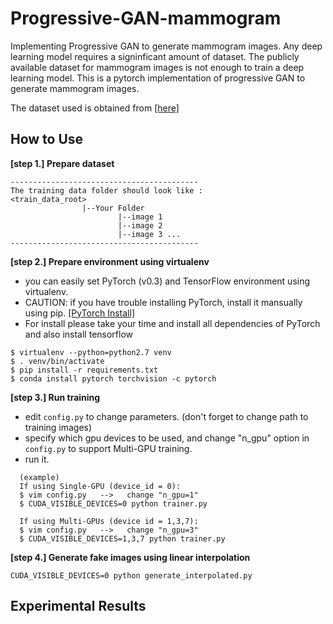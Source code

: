 # Progressive-GAN-mammogram
Implementing Progressive GAN to generate mammogram images. Any deep learning model requires a signinficant amount of dataset. The publicly available dataset for mammogram images is not enough to train a deep learning model. This is a pytorch implementation of progressive GAN to generate mammogram images.

The dataset used is obtained from [[here]](https://wiki.cancerimagingarchive.net/display/Public/CBIS-DDSM)

## How to Use
__[step 1.] Prepare dataset__
~~~
------------------------------------------
The training data folder should look like : 
<train_data_root>
                |--Your Folder
                        |--image 1
                        |--image 2
                        |--image 3 ...
------------------------------------------
~~~
__[step 2.] Prepare environment using virtualenv__   
  + you can easily set PyTorch (v0.3) and TensorFlow environment using virtualenv.
  + CAUTION: if you have trouble installing PyTorch, install it mansually using pip. [[PyTorch Install]](http://pytorch.org/)
  + For install please take your time and install all dependencies of PyTorch and also install tensorflow
  
  ~~~
  $ virtualenv --python=python2.7 venv
  $ . venv/bin/activate
  $ pip install -r requirements.txt
  $ conda install pytorch torchvision -c pytorch
  ~~~

__[step 3.] Run training__      
+ edit `config.py` to change parameters. (don't forget to change path to training images)
+ specify which gpu devices to be used, and change "n_gpu" option in `config.py` to support Multi-GPU training.
+ run it.

~~~~
  (example)
  If using Single-GPU (device_id = 0):
  $ vim config.py   -->   change "n_gpu=1"
  $ CUDA_VISIBLE_DEVICES=0 python trainer.py
  
  If using Multi-GPUs (device id = 1,3,7):
  $ vim config.py   -->   change "n_gpu=3"
  $ CUDA_VISIBLE_DEVICES=1,3,7 python trainer.py
~~~~

__[step 4.] Generate fake images using linear interpolation__   
~~~
CUDA_VISIBLE_DEVICES=0 python generate_interpolated.py
~~~

## Experimental Results




  
 
